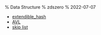 % Data Structure
% zdszero
% 2022-07-07

* [extendible_hash](./extendible_hash.md)
* [AVL](./AVL.md)
* [skip list](./skip_list.md)
